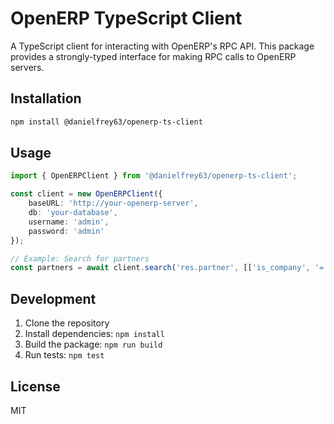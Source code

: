 # OpenERP TypeScript Client

A TypeScript client for interacting with OpenERP's RPC API. This package provides a strongly-typed interface for making RPC calls to OpenERP servers.

## Installation

```bash
npm install @danielfrey63/openerp-ts-client
```

## Usage

```typescript
import { OpenERPClient } from '@danielfrey63/openerp-ts-client';

const client = new OpenERPClient({
    baseURL: 'http://your-openerp-server',
    db: 'your-database',
    username: 'admin',
    password: 'admin'
});

// Example: Search for partners
const partners = await client.search('res.partner', [['is_company', '=', true]]);
```

## Development

1. Clone the repository
2. Install dependencies: `npm install`
3. Build the package: `npm run build`
4. Run tests: `npm test`

## License

MIT
